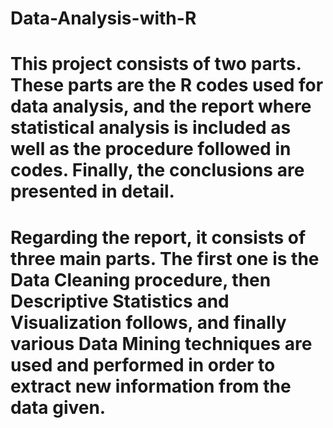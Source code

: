 # Data-Analysis-with-R
# This project consists of two parts. These parts are the R codes used for data analysis, and the report where statistical analysis is included as well as the procedure followed in codes. Finally, the conclusions are presented in detail.
# Regarding the report, it consists of three main parts. The first one is the Data Cleaning procedure, then Descriptive Statistics and Visualization follows, and finally various Data Mining techniques are used and performed in order to extract new information from the data given.
